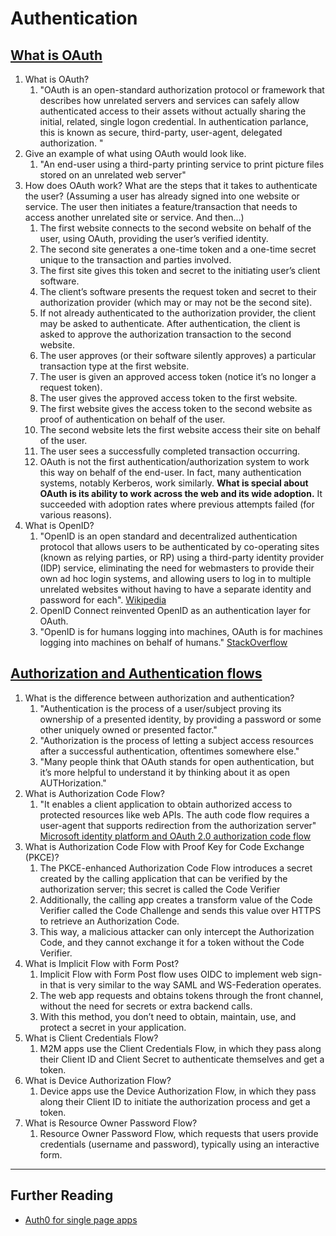# Authentication

## [What is OAuth](https://www.csoonline.com/article/3216404/what-is-oauth-how-the-open-authorization-framework-works.html)

1. What is OAuth?
    1. "OAuth is an open-standard authorization protocol or framework that describes how unrelated servers and services can safely allow authenticated access to their assets without actually sharing the initial, related, single logon credential. In authentication parlance, this is known as secure, third-party, user-agent, delegated authorization. "
2. Give an example of what using OAuth would look like.
    1. "An end-user using a third-party printing service to print picture files stored on an unrelated web server"
3. How does OAuth work? What are the steps that it takes to authenticate the user? (Assuming a user has already signed into one website or service. The user then initiates a feature/transaction that needs to access another unrelated site or service. And then...)
    1. The first website connects to the second website on behalf of the user, using OAuth, providing the user’s verified identity.
    2. The second site generates a one-time token and a one-time secret unique to the transaction and parties involved.
    3. The first site gives this token and secret to the initiating user’s client software.
    4. The client’s software presents the request token and secret to their authorization provider (which may or may not be the second site).
    5. If not already authenticated to the authorization provider, the client may be asked to authenticate. After authentication, the client is asked to approve the authorization transaction to the second website.
    6. The user approves (or their software silently approves) a particular transaction type at the first website.
    7. The user is given an approved access token (notice it’s no longer a request token).
    8. The user gives the approved access token to the first website.
    9. The first website gives the access token to the second website as proof of authentication on behalf of the user.
    10. The second website lets the first website access their site on behalf of the user.
    11. The user sees a successfully completed transaction occurring.
    12. OAuth is not the first authentication/authorization system to work this way on behalf of the end-user. In fact, many authentication systems, notably Kerberos, work similarly. **What is special about OAuth is its ability to work across the web and its wide adoption.** It succeeded with adoption rates where previous attempts failed (for various reasons).
4. What is OpenID?
    1. "OpenID is an open standard and decentralized authentication protocol that allows users to be authenticated by co-operating sites (known as relying parties, or RP) using a third-party identity provider (IDP) service, eliminating the need for webmasters to provide their own ad hoc login systems, and allowing users to log in to multiple unrelated websites without having to have a separate identity and password for each". [Wikipedia](https://en.wikipedia.org/wiki/OpenID)
    2. OpenID Connect reinvented OpenID as an authentication layer for OAuth.
    3. "OpenID is for humans logging into machines, OAuth is for machines logging into machines on behalf of humans." [StackOverflow](https://stackoverflow.com/questions/4230821/if-openid-is-dead-what-is-out-there-to-take-its-place/4230970#4230970)

## [Authorization and Authentication flows](https://auth0.com/docs/flows)

1. What is the difference between authorization and authentication?
    1. "Authentication is the process of a user/subject proving its ownership of a presented identity, by providing a password or some other uniquely owned or presented factor."
    2. "Authorization is the process of letting a subject access resources after a successful authentication, oftentimes somewhere else."
    3. "Many people think that OAuth stands for open authentication, but it’s more helpful to understand it by thinking about it as open AUTHorization."
2. What is Authorization Code Flow?
    1. "It enables a client application to obtain authorized access to protected resources like web APIs. The auth code flow requires a user-agent that supports redirection from the authorization server" [Microsoft identity platform and OAuth 2.0 authorization code flow](https://learn.microsoft.com/en-us/azure/active-directory/develop/v2-oauth2-auth-code-flow)
3. What is Authorization Code Flow with Proof Key for Code Exchange (PKCE)?
    1. The PKCE-enhanced Authorization Code Flow introduces a secret created by the calling application that can be verified by the authorization server; this secret is called the Code Verifier
    2. Additionally, the calling app creates a transform value of the Code Verifier called the Code Challenge and sends this value over HTTPS to retrieve an Authorization Code.
    3. This way, a malicious attacker can only intercept the Authorization Code, and they cannot exchange it for a token without the Code Verifier.
4. What is Implicit Flow with Form Post?
    1. Implicit Flow with Form Post flow uses OIDC to implement web sign-in that is very similar to the way SAML and WS-Federation operates.
    2. The web app requests and obtains tokens through the front channel, without the need for secrets or extra backend calls.
    3. With this method, you don’t need to obtain, maintain, use, and protect a secret in your application.
5. What is Client Credentials Flow?
    1. M2M apps use the Client Credentials Flow, in which they pass along their Client ID and Client Secret to authenticate themselves and get a token.
6. What is Device Authorization Flow?
    1. Device apps use the Device Authorization Flow, in which they pass along their Client ID to initiate the authorization process and get a token.
7. What is Resource Owner Password Flow?
    1. Resource Owner Password Flow, which requests that users provide credentials (username and password), typically using an interactive form.

---

## Further Reading

- [Auth0 for single page apps](https://auth0.com/docs/libraries/auth0-react)
